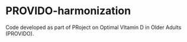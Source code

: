 # PROVIDO-harmonization
Code developed as part of PRoject on Optimal VItamin D in Older Adults (PROVIDO).
